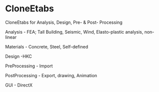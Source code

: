 # CloneEtabs
CloneEtabs for Analysis, Design, Pre- &amp; Post- Processing 

Analysis  - FEA; Tall Building, Seismic, Wind, Elasto-plastic analysis, non-linear

Materials - Concrete, Steel, Self-defined

Design  -HKC  

PreProcessing - Import

PostProcessing   - Export, drawing, Animation

GUI - DirectX
